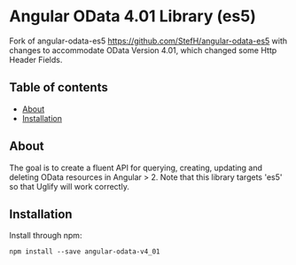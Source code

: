 # Angular OData 4.01 Library (es5)

Fork of angular-odata-es5 https://github.com/StefH/angular-odata-es5 with changes to accommodate OData Version 4.01, which changed some Http Header Fields.

## Table of contents

- [About](#about)
- [Installation](#installation)

## About

The goal is to create a fluent API for querying, creating, updating and deleting OData resources in Angular > 2.
Note that this library targets 'es5' so that Uglify will work correctly.

## Installation

Install through npm:
```
npm install --save angular-odata-v4_01
```
